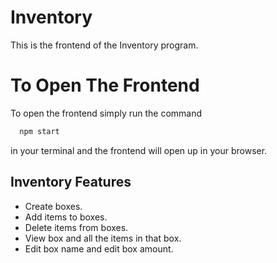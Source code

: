 # Inventory

This is the frontend of the Inventory program.

# To Open The Frontend

To open the frontend simply run the command

```bash
  npm start
```

in your terminal and the frontend will open up in your browser.

## Inventory Features

- Create boxes.
- Add items to boxes.
- Delete items from boxes.
- View box and all the items in that box.
- Edit box name and edit box amount.
